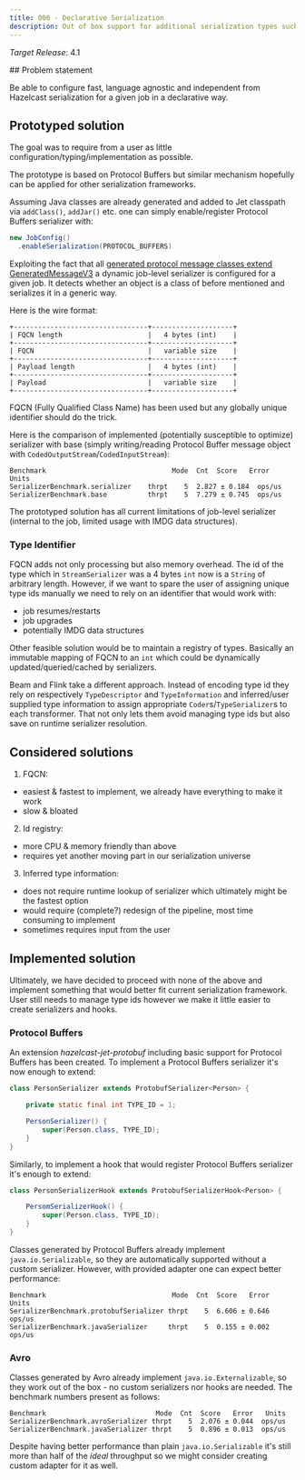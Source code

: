 ```yaml
---
title: 006 - Declarative Serialization
description: Out of box support for additional serialization types such as Avro and Protobuf.
---
```


*Target Release*: 4.1

## Problem statement

Be able to configure fast, language agnostic and independent from
Hazelcast serialization for a given job in a declarative way.

## Prototyped solution

The goal was to require from a user as little
configuration/typing/implementation as possible.

The prototype is based on Protocol Buffers but similar mechanism hopefully
can be applied for other serialization frameworks.

Assuming Java classes are already generated and added to Jet classpath
via `addClass()`, `addJar()` etc. one can simply enable/register
Protocol Buffers serializer with:

```java
new JobConfig()
  .enableSerialization(PROTOCOL_BUFFERS)
```

Exploiting the fact that all
[generated protocol message classes extend GeneratedMessageV3](https://www.javadoc.io/static/com.google.protobuf/protobuf-java/3.11.4/com/google/protobuf/GeneratedMessageV3.html)
a dynamic job-level serializer is configured for a given job. It detects
whether an object is a class of before mentioned and serializes it in a
generic way.

Here is the wire format:

```text
+---------------------------------+--------------------+
| FQCN length                     |   4 bytes (int)    |
+---------------------------------+--------------------+
| FQCN                            |   variable size    |
+---------------------------------+--------------------+
| Payload length                  |   4 bytes (int)    |
+---------------------------------+--------------------+
| Payload                         |   variable size    |
+---------------------------------+--------------------+
```

FQCN (Fully Qualified Class Name) has been used but any globally unique
identifier should do the trick.

Here is the comparison of implemented (potentially susceptible to
optimize) serializer with base (simply writing/reading Protocol Buffer
message object with `CodedOutputStream`/`CodedInputStream`):

```text
Benchmark                               Mode  Cnt  Score   Error   Units
SerializerBenchmark.serializer    thrpt    5  2.827 ± 0.184  ops/us
SerializerBenchmark.base          thrpt    5  7.279 ± 0.745  ops/us
```

The prototyped solution has all current limitations of job-level
serializer (internal to the job, limited usage with IMDG data
structures).

### Type Identifier

FQCN adds not only processing but also memory overhead. The id of the
type which in `StreamSerializer` was a 4 bytes `int` now is a `String`
of arbitrary length. However, if we want to spare the user of assigning
unique type ids manually we need to rely on an identifier that would
work with:

- job resumes/restarts
- job upgrades
- potentially IMDG data structures

Other feasible solution would be to maintain a registry of types.
Basically an immutable mapping of FQCN to an `int` which could be
dynamically updated/queried/cached by serializers.

Beam and Flink take a different approach. Instead of encoding type id
they rely on respectively `TypeDescriptor` and `TypeInformation` and
inferred/user supplied type information to assign appropriate
`Coder`s/`TypeSerializer`s to each transformer. That not only lets them
avoid managing type ids but also save on runtime serializer resolution.

## Considered solutions

1. FQCN:
- easiest & fastest to implement, we already have everything to make it work
- slow & bloated

2. Id registry:
- more CPU & memory friendly than above
- requires yet another moving part in our serialization universe

3. Inferred type information:
- does not require runtime lookup of serializer which ultimately might
  be the fastest option
- would require (complete?) redesign of the pipeline, most time
  consuming to implement
- sometimes requires input from the user

## Implemented solution

Ultimately, we have decided to proceed with none of the above and implement
something that would better fit current serialization framework. User still
needs to manage type ids however we make it little easier to create
serializers and hooks.

### Protocol Buffers

An extension *hazelcast-jet-protobuf* including basic support for Protocol
Buffers has been created. To implement a Protocol Buffers serializer it's
now enough to extend:

```java
class PersonSerializer extends ProtobufSerializer<Person> {

    private static final int TYPE_ID = 1;

    PersonSerializer() {
        super(Person.class, TYPE_ID);
    }
}
```

Similarly, to implement a hook that would register Protocol Buffers
serializer it's enough to extend:

```java
class PersonSerializerHook extends ProtobufSerializerHook<Person> {

    PersomSerializerHook() {
        super(Person.class, TYPE_ID);
    }
}
```

Classes generated by Protocol Buffers already implement
`java.io.Serializable`, so they are automatically supported without a
custom serializer. However, with provided adapter one can expect better
performance:

```text
Benchmark                               Mode  Cnt  Score   Error   Units
SerializerBenchmark.protobufSerializer thrpt    5  6.606 ± 0.646  ops/us
SerializerBenchmark.javaSerializer     thrpt    5  0.155 ± 0.002  ops/us
```

### Avro

Classes generated by Avro already implement
`java.io.Externalizable`, so they work out of the box - no custom
serializers nor hooks are needed. The benchmark numbers present as
follows:

```text
Benchmark                           Mode  Cnt  Score   Error   Units
SerializerBenchmark.avroSerializer thrpt    5  2.076 ± 0.044  ops/us
SerializerBenchmark.javaSerializer thrpt    5  0.896 ± 0.013  ops/us
```

Despite having better performance than plain `java.io.Serializable`
it's still more than half of the *ideal* throughput so we might
consider creating custom adapter for it as well.